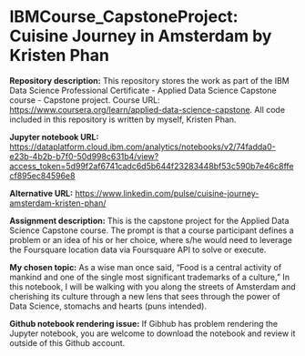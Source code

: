 # IBMCourse_CapstoneProject: Cuisine Journey in Amsterdam by Kristen Phan
__Repository description:__ This repository stores the work as part of the IBM Data Science Professional Certificate - Applied Data Science Capstone course - Capstone project. Course URL: https://www.coursera.org/learn/applied-data-science-capstone. All code included in this repository is written by myself, Kristen Phan.

__Jupyter notebook URL:__ https://dataplatform.cloud.ibm.com/analytics/notebooks/v2/74fadda0-e23b-4b2b-b7f0-50d998c631b4/view?access_token=5d99f2af6741cadc6d5b644f23283448bf53c590b7e46c8ffecf895ec84596e8

__Alternative URL:__ https://www.linkedin.com/pulse/cuisine-journey-amsterdam-kristen-phan/

__Assignment description:__ This is the capstone project for the Applied Data Science Capstone course. The prompt is that a course participant defines a problem or an idea of his or her choice, where s/he would need to leverage the Foursquare location data via Foursquare API to solve or execute.

__My chosen topic:__ As a wise man once said, “Food is a central activity of mankind and one of the single most significant trademarks of a culture,” In this notebook, I will be walking with you along the streets of Amsterdam and cherishing its culture through a new lens that sees through the power of Data Science, stomachs and hearts (puns intended).

__Github notebook rendering issue:__ If Gibhub has problem rendering the Jupyter notebook, you are welcome to download the notebook and review it outside of this Github account.

